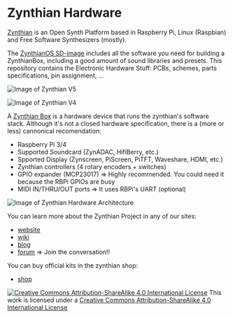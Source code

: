 # Zynthian Hardware

[Zynthian](http://zynthian.org) is an Open Synth Platform based in Raspberry Pi, Linux (Raspbian) and Free Software Synthesizers (mostly).

The [ZynthianOS SD-image](https://os.zynthian.org/zynthianos-last-stable.zip) includes all the software you need for building a ZynthianBox, including a good amount of sound libraries and presets. This repository contains the Electronic Hardware Stuff: PCBs, schemes, parts specifications, pin assignment, ...

![Image of Zynthian V5](https://github.com/zynthian/zynthian-hw/blob/master/doc/zynthian_v5_render_orto_leds.jpg)

![Image of Zynthian V4](https://github.com/zynthian/zynthian-hw/blob/master/doc/zynthian_v4_alzado_planta_nomargin.png)

A [Zynthian Box](https://wiki.zynthian.org/index.php/Zynthian_Wiki_Home) is a hardware device that runs the zynthian's software stack. Although it's not a closed hardware specification, there is a (more or less) cannonical recomendation:

+ Raspberry Pi 3/4
+ Supported Soundcard (ZynADAC, HifiBerry, etc.)
+ Spported Display (Zynscreen, PiScreen, PiTFT, Waveshare, HDMI, etc.)
+ Zynthian controllers (4 rotary encoders + switches)
+ GPIO expander (MCP23017) => Highly recommended. You could need it because the RBPi GPIOs are busy
+ MIDI IN/THRU/OUT ports => It uses RBPi's UART (optional)

![Image of Zynthian Hardware Architecture](http://zynthian.org/img/github/zynthian_hardware_scheme_v4.png)

You can learn more about the Zynthian Project in any of our sites: 

+ [website](https://zynthian.org)
+ [wiki](https://wiki.zynthian.org)
+ [blog](https://blog.zynthian.org)
+ [forum](https://discourse.zynthian.org) => Join the conversation!!

You can buy official kits in the zynthian shop:

+ [shop](https://shop.zynthian.org)

[![Creative Commons Attribution-ShareAlike 4.0 International License](https://upload.wikimedia.org/wikipedia/commons/f/f3/CC-BY-SA_3_icon_88x31.png)](
http://creativecommons.org/licenses/by-sa/4.0/)
This work is licensed under a [Creative Commons Attribution-ShareAlike 4.0 International License](http://creativecommons.org/licenses/by-sa/4.0/)
